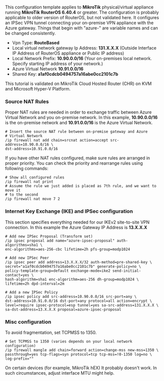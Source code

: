 This configuration template applies to **MikroTik** physical/virtual appliance running **MikroTik RouterOS 6.40.4** or greater. The configuration is probably applicable to older version of RouterOS, but not validated here. It configures an IPSec VPN tunnel connecting your on-premise VPN appliance with the Azure gateway. Things that begin with "azure-" are variable names and can be changed consistently.

- Vpn Type: **RouteBased**
- Local virtual network gateway Ip Address: **131.X.X.X** (Outside Interface IP Address of RouterOS appliance or Public IP address)
- Local Network Prefix: **10.90.0.0/16** (Your on-premises local network. Specify starting IP address of your network.)
- Azure Virtual Network **10.91.0.0/16**
- Shared Key: **a1af0cdcb0494757a16abe0cc2101c7b**

This tutorial is validated on MikroTik Cloud Hosted Router (CHR) on KVM and Microsoft Hyper-V Platform.


### Source NAT Rules ###

Proper NAT rules are needed in order to exchange traffic between Azure Virtual Network and you on-premise network. In this example, **10.90.0.0/16** is the on-premise network and **10.91.0.0/16** is the Azure Virtual Network.

    # Insert the source NAT rule between on-premise gateway and Azure
    # Virtual Network
    /ip firewall nat add chain=srcnat action=accept src-address=10.90.0.0/16 \
    dst-address=10.91.0.0/16

If you have other NAT rules configured, make sure rules are arranged in proper priority. You can check the priority and rearrange rules using following commands:

    # Show all configured rules
    /ip firewall nat print
    # Assume the rule we just added is placed as 7th rule, and we want to move it
    # to the second
    /ip firewall nat move 7 2

### Internet Key Exchange (IKE) and IPSec configuration ###

This section specifies everything needed for our IKEv2 site-to-site VPN connection. In this example the Azure Gateway IP Address is **13.X.X.X**

    # Add new IPSec Proposal (Transform set)
    /ip ipsec proposal add name="azure-ipsec-proposal" auth-algorithms=sha1 \
    enc-algorithms=aes-256-cbc lifetime=2h pfs-group=modp1024

    # Add new IPSec Peer
    /ip ipsec peer add address=13.X.X.X/32 auth-method=pre-shared-key \
    secret="a1af0cdcb0494757a16abe0cc2101c7b" generate-policy=no \
    policy-template-group=default exchange-mode=ike2 send-initial-contact=yes \
    hash-algorithm=sha1 enc-algorithm=aes-256 dh-group=modp1024 \
    lifetime=2h dpd-interval=2m

    # Add a new IPSec Policy
    /ip ipsec policy add src-address=10.90.0.0/16 src-port=any \
    dst-address=10.91.0.0/16 dst-port=any protocol=all action=encrypt \
    level=require ipsec-protocol=esp tunnel=yes sa-src-address=131.X.X.X \
    sa-dst-address=13.X.X.X proposal=azure-ipsec-proposal

### Misc configuration ###

To avoid fragmentation, set TCPMSS to 1350.

    # Set TCPMSS to 1350 (varies depends on your local network configuration)
    /ip firewall mangle add chain=forward action=change-mss new-mss=1350 \
    passthrough=yes tcp-flags=syn protocol=tcp tcp-mss=!0-1350 log=no \
    log-prefix=""

On certain devices (for example, MikroTik hEX) It probably doesn't work. 
In such circumstances, adjust interface MTU might help.
